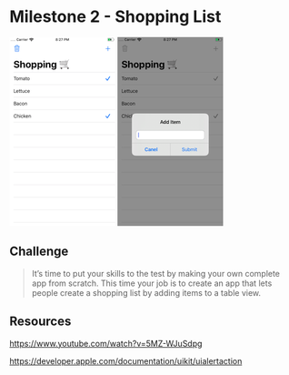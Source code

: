 # Milestone 2 - Shopping List

![App Screenshot 1](https://raw.githubusercontent.com/usrFri3ndly/100-days-of-swift/master/_milestone2/screenshot-list.png)
![App Screenshot 2](https://raw.githubusercontent.com/usrFri3ndly/100-days-of-swift/master/_milestone2/screenshot-addItem.png)

## Challenge

> It’s time to put your skills to the test by making your own complete app from scratch. This time your job is to create an app that lets people create a shopping list by adding items to a table view.

## Resources

https://www.youtube.com/watch?v=5MZ-WJuSdpg

https://developer.apple.com/documentation/uikit/uialertaction
